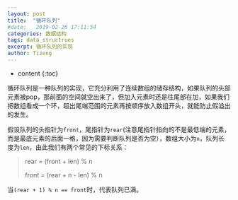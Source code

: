 ```yaml
---
layout: post
title:  "循环队列"
#date:   2019-02-26 17:11:54
categories: 数据结构
tags: data_structrues
excerpt: 循环队列的实现
author: Tizeng
---
```


* content
{:toc}

循环队列是一种队列的实现，它充分利用了连续数组的储存结构，如果队列的头部元素被pop，那前面的空间就空出来了，但加入元素时还是往尾部在加，如果我们把数组看成一个环，超出尾端范围的元素再按顺序放入数组开头，就能防止假溢出的发生。

假设队列的头指针为`front`，尾指针为`rear`(注意尾指针指向的不是最低端的元素，而是最底元素的后面一格，因为需要判断队列是否为空），数组大小为`n`，队列长度为`len`，由此我们有两个常见的下标关系：

> rear = (front + len) % n
>
> front = (rear + n - len) % n

当`(rear + 1) % n == front`时，代表队列已满。